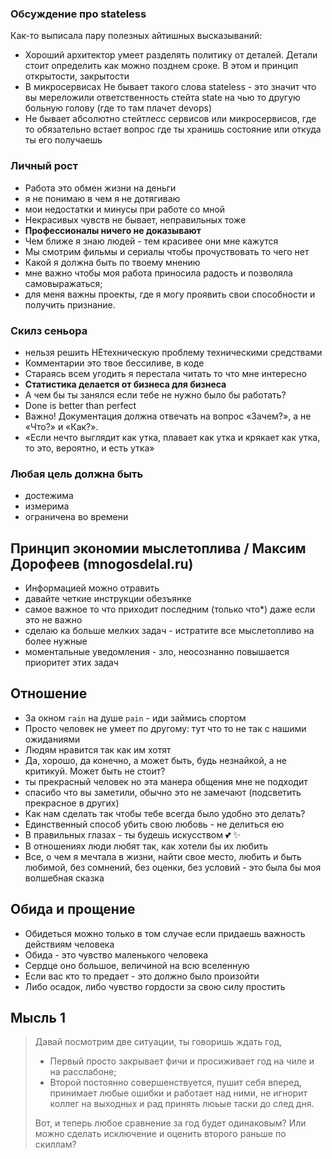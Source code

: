### Обсуждение про stateless
Как-то выписала пару полезных айтишных высказываний:

- Хороший архитектор умеет разделять политику от деталей. Детали стоит определить как можно позднем сроке. В этом и принцип открытости, закрытости
- В микросервисах Не бывает такого слова stateless - это значит что вы мереложили ответственность стейта state на чью то другую больную голову (где то там плачет devops)
- Не бывает абсолютно стейтлесс сервисов или микросервисов, где то обязательно встает вопрос где ты хранишь состояние или откуда ты его получаешь

### Личный рост
- Работа это обмен жизни на деньги
- я не понимаю в чем я не дотягиваю
- мои недостатки и минусы при работе со мной
- Некрасивых чувств не бывает, неправильных тоже
- **Профессионалы ничего не доказывают**
- Чем ближе я знаю людей - тем красивее они мне кажутся
- Мы смотрим фильмы и сериалы чтобы прочуствовать то чего нет
- Какой я должна быть по твоему мнению
- мне важно чтобы моя работа приносила радость и позволяла самовыражаться;
- для меня важны проекты, где я могу проявить свои способности и получить признание.

### Скилз сеньора
- нельзя решить НЕтехническую проблему техническими средствами
- Комментарии это твое бессиливе, в коде
- Стараясь всем угодить я перестала читать то что мне интересно
- **Статистика делается от бизнеса для бизнеса**
- А чем бы ты занялся если тебе не нужно было бы работать?
- Done is better than perfect
- Важно! Документация должна отвечать на вопрос «Зачем?», а не «Что?» и «Как?».
- «Если нечто выглядит как утка, плавает как утка и крякает как утка, то это, вероятно, и есть утка»

### Любая цель должна быть
- достежима
- измерима
- ограничена во времени

## Принцип экономии мыслетоплива / Максим Дорофеев (mnogosdelal.ru)
- Информацией можно отравить
- давайте четкие инструкции обезъянке
- самое важное то что приходит последним (только что*) даже если это не важно
- сделаю ка больше мелких задач - истратите все мыслетопливо на более нужные
- моментальные уведомления - зло, неосознанно повышается приоритет этих задач

## Отношение
- За окном `rain` на душе `pain` - иди займись спортом
- Просто человек не умеет по другому: тут что то не так с нашими ожиданиями
- Людям нравится так как им хотят
- Да, хорошо, да конечно, а может быть, будь незнайкой, а не критикуй. Может быть не стоит?
- ты прекрасный человек но эта манера общения мне не подходит
- спасибо что вы заметили, обычно это не замечают (подсветить прекрасное в других)
- Как нам сделать так чтобы тебе всегда было удобно это делать?
- Единственный способ убить свою любовь - не делиться ею
- В правильных глазах - ты будешь искусством 💕 ✨
- В отношениях люди любят так, как хотели бы их любить
- Все, о чем я мечтала в жизни, найти свое место, любить и быть любимой, без сомнений, без оценки, без условий - это была бы моя волшебная сказка

## Обида и прощение
- Обидеться можно только в том случае если придаешь важность действиям человека
- Обида - это чувство маленького человека
- Сердце оно большое, величиной на всю вселенную
- Если вас кто то предает - это должно было произойти
- Либо осадок, либо чувство гордости за свою силу простить

## Мысль 1

> Давай посмотрим две ситуации, ты говоришь ждать год,
> - Первый просто закрывает фичи и просиживает год на чиле и на расслабоне;
> - Второй постоянно совершенствуется, пушит себя вперед, принимает любые ошибки и работает над ними, не игнорит коллег на выходных и рад принять люьые таски до след дня.
> 
> Вот, и теперь любое сравнение за год будет одинаковым? Или можно сделать исключение и оценить второго раньше по скиллам?


